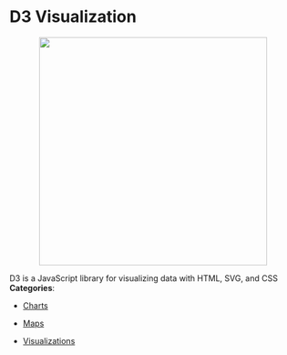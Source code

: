 # D3 Visualization

<p align="center">
    <img width="400" src="https://raw.githubusercontent.com/awesome-apis/awesome-apis/apis/d3-visualization/logo_256x256.png" />
</p>


D3 is a JavaScript library for visualizing data with HTML, SVG, and CSS
**Categories**:

- [Charts](https://github/awesome-apis/awesome-apis#charts)

- [Maps](https://github/awesome-apis/awesome-apis#maps)

- [Visualizations](https://github/awesome-apis/awesome-apis#visualizations)



